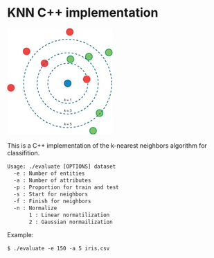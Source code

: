 # KNN C++ implementation

![](knn.jpg)

This is a C++ implementation of the k-nearest neighbors algorithm for
classifition.

~~~~
Usage: ./evaluate [OPTIONS] dataset
  -e : Number of entities
  -a : Number of attributes
  -p : Proportion for train and test
  -s : Start for neighbors
  -f : Finish for neighbors
  -n : Normalize
       1 : Linear normatilization
       2 : Gaussian normailization
~~~~

Example:

    $ ./evaluate -e 150 -a 5 iris.csv
